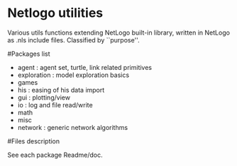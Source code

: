 Netlogo utilities
=====

Various utils functions extending NetLogo built-in library, written in NetLogo as .nls include files.
Classified by ``purpose''.

#Packages list
<ul>
<li>agent : agent set, turtle, link related primitives</li>
<li>exploration : model exploration basics</li>
<li>games</li>
<li>his : easing of his data import</li>
<li>gui : plotting/view</li>
<li>io : log and file read/write</li>
<li>math</li>
<li>misc</li>
<li>network : generic network algorithms</li>
</ul>

#Files description

See each package Readme/doc.

